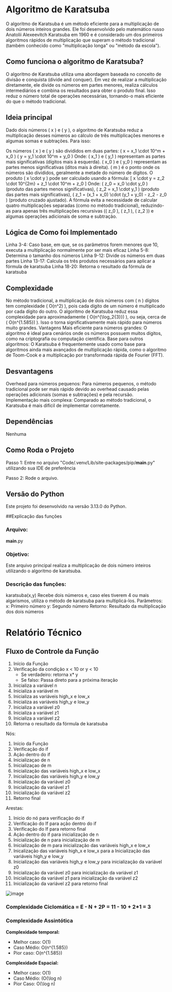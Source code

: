 # Algoritmo de Karatsuba 
O algoritmo de Karatsuba é um método eficiente para a multiplicação de dois números inteiros grandes. Ele foi desenvolvido pelo matemático russo Anatolii Alexeevitch Karatsuba em 1960 e é considerado um dos primeiros algoritmos rápidos de multiplicação que superam o método tradicional (também conhecido como "multiplicação longa" ou "método da escola").

## Como funciona o algoritmo de Karatsuba?
O algoritmo de Karatsuba utiliza uma abordagem baseada no conceito de divisão e conquista (divide and conquer). Em vez de realizar a multiplicação diretamente, ele divide os números em partes menores, realiza cálculos intermediários e combina os resultados para obter o produto final. Isso reduz o número total de operações necessárias, tornando-o mais eficiente do que o método tradicional.

## Ideia principal
Dado dois números ( x ) e ( y ), o algoritmo de Karatsuba reduz a multiplicação desses números ao cálculo de três multiplicações menores e algumas somas e subtrações. Para isso:

Os números ( x ) e ( y ) são divididos em duas partes:
( x = x_1 \cdot 10^m + x_0 )
( y = y_1 \cdot 10^m + y_0 )
Onde:
( x_1 ) e ( y_1 ) representam as partes mais significativas (dígitos mais à esquerda).
( x_0 ) e ( y_0 ) representam as partes menos significativas (ditos mais à direita).
( m ) é o ponto onde os números são divididos, geralmente a metade do número de dígitos.
O produto ( x \cdot y ) pode ser calculado usando a fórmula: [ x \cdot y = z_2 \cdot 10^{2m} + z_1 \cdot 10^m + z_0 ] Onde:
( z_0 = x_0 \cdot y_0 ) (produto das partes menos significativas),
( z_2 = x_1 \cdot y_1 ) (produto das partes mais significativas),
( z_1 = (x_1 + x_0) \cdot (y_1 + y_0) - z_2 - z_0 ) (produto cruzado ajustado).
A fórmula evita a necessidade de calcular quatro multiplicações separadas (como no método tradicional), reduzindo-as para apenas três multiplicações recursivas (( z_0 ), ( z_1 ), ( z_2 )) e algumas operações adicionais de soma e subtração. 

## Lógica de Como foi Implementado 

Linha 3-4: Caso base, em que, se os parâmetros forem menores que 10, executa a multiplicação normalmente por ser mais eficaz
Linha 5-8: Determina o tamanho dos números 
Linha 9-12: Divide os números em duas partes
Linha 13-17: Calcula os três produtos necessários para aplicar a fórmula de karatsuba
Linha 18-20: Retorna o resultado da fórmula de karatsuba

## Complexidade
No método tradicional, a multiplicação de dois números com ( n ) dígitos tem complexidade ( O(n^2) ), pois cada dígito de um número é multiplicado por cada dígito do outro.
O algoritmo de Karatsuba reduz essa complexidade para aproximadamente ( O(n^{\log_2{3}}) ), ou seja, cerca de ( O(n^{1.585}) ). Isso o torna significativamente mais rápido para números muito grandes.
Vantagens
Mais eficiente para números grandes: O algoritmo é ideal para cenários onde os números possuem muitos dígitos, como na criptografia ou computação científica.
Base para outros algoritmos: O Karatsuba é frequentemente usado como base para algoritmos ainda mais avançados de multiplicação rápida, como o algoritmo de Toom-Cook e a multiplicação por transformada rápida de Fourier (FFT).
## Desvantagens
Overhead para números pequenos: Para números pequenos, o método tradicional pode ser mais rápido devido ao overhead causado pelas operações adicionais (somas e subtrações) e pela recursão.
Implementação mais complexa: Comparado ao método tradicional, o Karatsuba é mais difícil de implementar corretamente.

## Dependências
Nenhuma 

## Como Roda o Projeto
Passo 1: 
Entre no arquivo "Code/.venv/Lib/site-packages/pip/__main__.py" utilizando sua IDE de preferência

Passo 2: 
Rode o arquivo.

## Versão do Python
Este projeto foi desenvolvido na versão 3.13.0 do Python.

##Explicação das funções
### Arquivo: 
__main__.py
### Objetivo: 
Este arquivo principal realiza a multiplicação de dois número inteiros utilizando o algoritmo de karatsuba.
### Descrição das funções:
karatsuba(x,y)
Recebe dois números e, caso eles tiverem 4 ou mais algarismos, utiliza o método de karatsuba para multiplicá-los.
Parâmetros:
x: Primeiro número
y: Segundo número
Retorno:
Resultado da multiplicação dos dois números

# Relatório Técnico 

## Fluxo de Controle da Função 

1. Início da Função
2. Verificação da condição x < 10 or y < 10
   - Se verdadeiro: retorna x* y
   - Se falso: Passa direto para a próxima iteração
3. Inicializa a variável n
4. Inicializa a variável m
5. Inicializa as variáveis high_x e low_x
6. Inicializa as variáveis high_y e low_y
7. Inicializa a variável z0
8. Inicializa a variável z1
9. Inicializa a variável z2
10. Retorna o resultado da fórmula de karatsuba

Nós: 
1. Início da Função
2. Verificação do if
3. Ação dentro do if
4. Inicializaçao de n
5. Inicializaçao de m
6. Inicialização das variáveis high_x e low_x
6. Inicialização das variáveis high_y e low_y
7. Inicialização da variável z0
8. Inicialização da variável z1
9. Inicialização da variável z2
10. Retorno final

Arestas: 
1. Inicio do nó para verificação do if
2. Verificação do If para ação dentro do if
3. Verificação do If para retorno final
4. Ação dentro do if para inicialização de n
5. Inicialização de n para inicialização de m
6. Inicialização de m para inicialização das variáveis high_x e low_x
7. Inicalização das variáveis high_x e low_x para a Inicialização das variáveis high_y e low_y
8. Inicialização das variáveis high_y e low_y para inicialização da variável z0
9. Inicialização da variável z0 para inicialização da variável z1
10. Inicialização da variável z1 para inicialização da variável z2
11. Inicialização da variável z2 para retorno final

![image](https://github.com/user-attachments/assets/484c115e-989b-440d-921a-9b230a38165a)

### Complexidade Ciclomática = E - N + 2P = 11 - 10 + 2*1 = 3 

### Complexidade Assintótica

**Complexidade temporal:** 
- Melhor caso: O(1)
- Caso Médio: O(n^{1.585})
- Pior caso: O(n^{1.585})

**Complexidade Espacial:**
- Melhor caso: O(1)
- Caso Médio: (O(\log n)
- Pior Caso: O(\log n)
